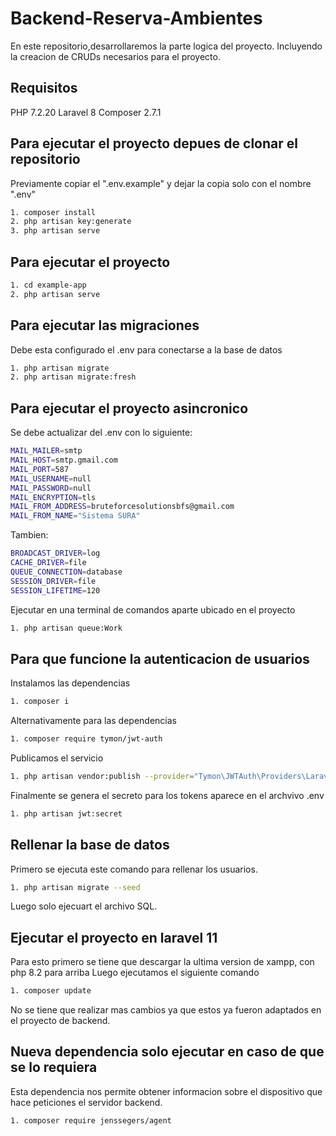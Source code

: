 # Backend-Reserva-Ambientes
En este repositorio,desarrollaremos la parte logica del proyecto.
Incluyendo la creacion de CRUDs necesarios para el proyecto.
## Requisitos
PHP 7.2.20
Laravel 8
Composer 2.7.1
## Para ejecutar el proyecto depues de clonar el repositorio
Previamente copiar el ".env.example" y dejar la copia solo con el nombre ".env"
```bash
1. composer install
2. php artisan key:generate
3. php artisan serve
```
## Para ejecutar el proyecto
```bash
1. cd example-app
2. php artisan serve
```
## Para ejecutar las migraciones 
Debe esta configurado el .env para conectarse a la base de datos
```bash
1. php artisan migrate
2. php artisan migrate:fresh
```
## Para ejecutar el proyecto asincronico
Se debe actualizar del .env con lo siguiente:
```bash
MAIL_MAILER=smtp
MAIL_HOST=smtp.gmail.com
MAIL_PORT=587
MAIL_USERNAME=null
MAIL_PASSWORD=null
MAIL_ENCRYPTION=tls
MAIL_FROM_ADDRESS=bruteforcesolutionsbfs@gmail.com
MAIL_FROM_NAME="Sistema SURA"
```
Tambien:
```bash
BROADCAST_DRIVER=log
CACHE_DRIVER=file
QUEUE_CONNECTION=database
SESSION_DRIVER=file
SESSION_LIFETIME=120
```
Ejecutar en una terminal de comandos aparte ubicado en el proyecto
```bash
1. php artisan queue:Work
```
## Para que funcione la autenticacion de usuarios
Instalamos las dependencias
```bash
1. composer i
```
Alternativamente para las dependencias
```bash
1. composer require tymon/jwt-auth
```
Publicamos el servicio
```bash
1. php artisan vendor:publish --provider="Tymon\JWTAuth\Providers\LaravelServiceProvider"
```
Finalmente se genera el secreto para los tokens aparece en el archvivo .env
```bash
1. php artisan jwt:secret
```
## Rellenar la base de datos
Primero se ejecuta este comando para rellenar los usuarios.
```bash
1. php artisan migrate --seed
```
Luego solo ejecuart el archivo SQL.

## Ejecutar el proyecto en laravel 11
Para esto primero se tiene que descargar la ultima version de xampp, con php 8.2 para arriba
Luego ejecutamos el siguiente comando
```bash
1. composer update
```
No se tiene que realizar mas cambios ya que estos ya fueron adaptados en el proyecto de backend.

## Nueva dependencia solo ejecutar en caso de que se lo requiera
Esta dependencia nos permite obtener informacion sobre el dispositivo que hace peticiones el servidor
backend.
```bash
1. composer require jenssegers/agent
```